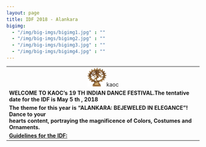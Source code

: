 ```yaml
---
layout: page
title: IDF 2018 - Alankara
bigimg:
  - "/img/big-imgs/bigimg1.jpg" : ""
  - "/img/big-imgs/bigimg2.jpg" : ""
  - "/img/big-imgs/bigimg3.jpg" : ""
  - "/img/big-imgs/bigimg4.jpg" : ""
---
```

<table align="center"><tr><td align="center">
<img src="/img/idf2018/nataraja.jpg" width="50" height="50" alt="nataraja">kaoc
  </td></tr>
 <tr><td> 
<strong>WELCOME TO KAOC’s 19 TH INDIAN DANCE FESTIVAL.The tentative date for the IDF is May 5 th , 2018 </strong>
</td></tr>
 <tr><td>
   <strong>The theme for this year is “ALANKARA: BEJEWELED IN ELEGANCE”! Dance to your <br/>
     hearts content, portraying the magnificence of Colors, Costumes and Ornaments.</strong>
  </tr></td>
  <tr><td> <strong> <u> Guidelines for the IDF: </u> </strong> </tr></td>
</table>

